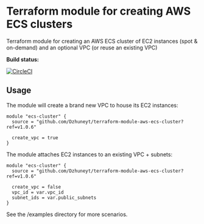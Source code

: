 # Terraform module for creating AWS ECS clusters
 Terraform module for creating an AWS ECS cluster of EC2 instances (spot & on-demand) and an optional VPC (or reuse an existing VPC)
 
 **Build status:**
 
 [![CircleCI](https://circleci.com/gh/Dzhuneyt/terraform-module-aws-ecs-cluster.svg?style=svg)](https://circleci.com/gh/Dzhuneyt/terraform-module-aws-ecs-cluster)
 
## Usage

The module will create a brand new VPC to house its EC2 instances:
```hcl-terraform
module "ecs-cluster" {
  source = "github.com/Dzhuneyt/terraform-module-aws-ecs-cluster?ref=v1.0.6"

  create_vpc = true
}
```

The module attaches EC2 instances to an existing VPC + subnets:
```hcl-terraform
module "ecs-cluster" {
  source = "github.com/Dzhuneyt/terraform-module-aws-ecs-cluster?ref=v1.0.6"

  create_vpc = false
  vpc_id = var.vpc_id
  subnet_ids = var.public_subnets
}
```

See the /examples directory for more scenarios.
